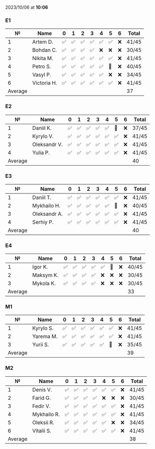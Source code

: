 2023/10/06 at **10:06**
### E1
|№|Name|0|1|2|3|4|5|6|Total|
|-----|-----|-----|-----|-----|-----|-----|-----|-----|-----|
|1|Artem D.|✅|✅|✅|✅|✅|✅|❌|41/45|
|2|Bohdan C.|✅|✅|✅|✅|❌|❌|❌|30/45|
|3|Nikita M.|✅|✅|✅|✅|✅|✅|❌|41/45|
|4|Petro S.|✅|✅|✅|✅|✅|🔄|❌|40/45|
|5|Vasyl P.|✅|✅|✅|✅|✅|❌|❌|34/45|
|6|Victoria H.|✅|✅|✅|✅|✅|✅|❌|41/45|
|Average|||||||||37|
### E2
|№|Name|0|1|2|3|4|5|6|Total|
|-----|-----|-----|-----|-----|-----|-----|-----|-----|-----|
|1|Daniil K.|✅|✅|✅|✅|✅|🔄|❌|37/45|
|2|Kyrylo V.|✅|✅|✅|✅|✅|✅|❌|41/45|
|3|Oleksandr V.|✅|✅|✅|✅|✅|✅|❌|41/45|
|4|Yulia P.|✅|✅|✅|✅|✅|✅|❌|41/45|
|Average|||||||||40|
### E3
|№|Name|0|1|2|3|4|5|6|Total|
|-----|-----|-----|-----|-----|-----|-----|-----|-----|-----|
|1|Daniil T.|✅|✅|✅|✅|✅|✅|❌|41/45|
|2|Mykhailo H.|✅|✅|✅|✅|✅|🔄|❌|40/45|
|3|Oleksandr A.|✅|✅|✅|✅|✅|✅|❌|41/45|
|4|Serhiy P.|✅|✅|✅|✅|✅|✅|❌|41/45|
|Average|||||||||40|
### E4
|№|Name|0|1|2|3|4|5|6|Total|
|-----|-----|-----|-----|-----|-----|-----|-----|-----|-----|
|1|Igor K.|✅|✅|✅|✅|✅|🔄|❌|40/45|
|2|Maksym K.|✅|✅|✅|✅|❌|❌|❌|30/45|
|3|Mykola K.|✅|✅|✅|✅|❌|❌|❌|30/45|
|Average|||||||||33|
### M1
|№|Name|0|1|2|3|4|5|6|Total|
|-----|-----|-----|-----|-----|-----|-----|-----|-----|-----|
|1|Kyrylo S.|✅|✅|✅|✅|✅|✅|❌|41/45|
|2|Yarema M.|✅|✅|✅|✅|✅|✅|❌|41/45|
|3|Yurii S.|✅|✅|✅|✅|✅|🔄|❌|35/45|
|Average|||||||||39|
### M2
|№|Name|0|1|2|3|4|5|6|Total|
|-----|-----|-----|-----|-----|-----|-----|-----|-----|-----|
|1|Denis V.|✅|✅|✅|✅|✅|✅|❌|41/45|
|2|Farid G.|✅|✅|✅|✅|❌|❌|❌|30/45|
|3|Fedir V.|✅|✅|✅|✅|✅|✅|❌|41/45|
|4|Mykhailo R.|✅|✅|✅|✅|✅|✅|❌|41/45|
|5|Oleksii R.|✅|✅|✅|✅|✅|❌|❌|34/45|
|6|Vitalii S.|✅|✅|✅|✅|✅|✅|❌|41/45|
|Average|||||||||38|
